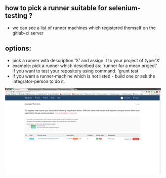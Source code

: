 how to pick a runner suitable for selenium-testing ?
---
- we can see a list of runner machines which registered themself on the gitlab-ci server


options:
----
- pick a runner with description:'X' and assign it to your project of type:'X'
- example: pick a runner which described as: 'runner for a mean project' if you want to test your repository using command: 'grunt test'
- if you want a runner-machine which is not listed - build one or ask the integrator-person to do it.

![pick a runner dedicated for running selenium tests](../png/pick_a_runner_for_selenium_or_ELSE.png)

